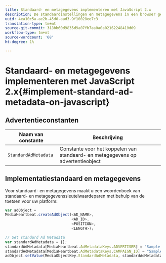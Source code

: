 ```yaml
---
title: Standaard- en metagegevens implementeren met JavaScript 2.x
description: De standaardinstellingen en metagegevens in een browser gebruiken met JavaScript 2.x-toepassingen.
uuid: 4ea10c5a-ae2b-45d0-aad3-9f10028ee7c3
translation-type: tm+mt
source-git-commit: 318bb60d9835d9a07fb7aa0a0a02162248410d09
workflow-type: tm+mt
source-wordcount: '68'
ht-degree: 1%

---
```



# Standaard- en metagegevens implementeren met JavaScript 2.x{#implement-standard-ad-metadata-on-javascript}

## Advertentieconstanten

| Naam van constante | Beschrijving   |
|---|---|
| `StandardAdMetadata` | Constante voor het koppelen van standaard- en metagegevens op advertentieobject |

## Implementatiestandaard en metagegevens

Voor standaard- en metagegevens maakt u een woordenboek van standaard- en metagegevenssleutelwaardeparen met behulp van de toetsen voor uw platform:

```js
var adObject =  
MediaHeartbeat.createAdObject(<AD_NAME>,  
                              <AD_ID>,  
                              <POSITION>,  
                              <LENGTH>);

// Set standard Ad Metadata
var standardAdMetadata = {};
standardAdMetadata[MediaHeartbeat.AdMetadataKeys.ADVERTISER] = "Sample Advertiser";
standardAdMetadata[MediaHeartbeat.AdMetadataKeys.CAMPAIGN_ID] = "Sample Campaign";
adObject.setValue(MediaObjectKey.StandardAdMetadata, standardAdMetadata);
```
